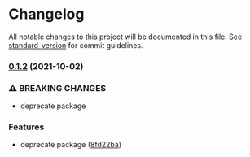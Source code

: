 # Changelog

All notable changes to this project will be documented in this file. See [standard-version](https://github.com/conventional-changelog/standard-version) for commit guidelines.

### [0.1.2](https://github.com/benyap/tscpaths/compare/v0.1.0...v0.1.2) (2021-10-02)


### ⚠ BREAKING CHANGES

* deprecate package

### Features

* deprecate package ([8fd22ba](https://github.com/benyap/tscpaths/commit/8fd22ba4e356f01c786c2a2c9a1bf69cb6d058ae))

